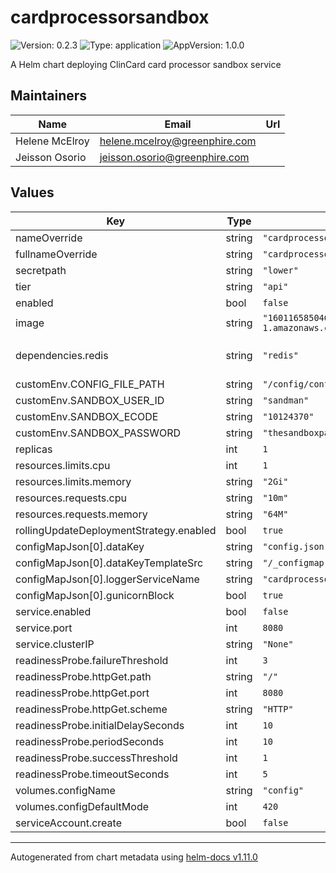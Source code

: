 # cardprocessorsandbox

![Version: 0.2.3](https://img.shields.io/badge/Version-0.2.3-informational?style=flat-square) ![Type: application](https://img.shields.io/badge/Type-application-informational?style=flat-square) ![AppVersion: 1.0.0](https://img.shields.io/badge/AppVersion-1.0.0-informational?style=flat-square)

A Helm chart deploying ClinCard card processor sandbox service

## Maintainers

| Name | Email | Url |
| ---- | ------ | --- |
| Helene McElroy | <helene.mcelroy@greenphire.com> |  |
| Jeisson Osorio | <jeisson.osorio@greenphire.com> |  |

## Values

| Key | Type | Default | Description |
|-----|------|---------|-------------|
| nameOverride | string | `"cardprocessorsandbox"` |  |
| fullnameOverride | string | `"cardprocessorsandbox"` |  |
| secretpath | string | `"lower"` |  |
| tier | string | `"api"` |  |
| enabled | bool | `false` |  |
| image | string | `"160116585046.dkr.ecr.us-east-1.amazonaws.com/clincard/cardprocessorsandbox:0.9.0"` |  |
| dependencies.redis | string | `"redis"` | Service dependency [redis](https://github.com/Greenphire/clincard-config/tree/uat/) |
| customEnv.CONFIG_FILE_PATH | string | `"/config/config.json"` |  |
| customEnv.SANDBOX_USER_ID | string | `"sandman"` |  |
| customEnv.SANDBOX_ECODE | string | `"10124370"` |  |
| customEnv.SANDBOX_PASSWORD | string | `"thesandboxpassword"` |  |
| replicas | int | `1` |  |
| resources.limits.cpu | int | `1` |  |
| resources.limits.memory | string | `"2Gi"` |  |
| resources.requests.cpu | string | `"10m"` |  |
| resources.requests.memory | string | `"64M"` |  |
| rollingUpdateDeploymentStrategy.enabled | bool | `true` |  |
| configMapJson[0].dataKey | string | `"config.json"` |  |
| configMapJson[0].dataKeyTemplateSrc | string | `"/_configmap.json.tpl"` |  |
| configMapJson[0].loggerServiceName | string | `"cardprocessorsandbox"` |  |
| configMapJson[0].gunicornBlock | bool | `true` |  |
| service.enabled | bool | `false` |  |
| service.port | int | `8080` |  |
| service.clusterIP | string | `"None"` |  |
| readinessProbe.failureThreshold | int | `3` |  |
| readinessProbe.httpGet.path | string | `"/"` |  |
| readinessProbe.httpGet.port | int | `8080` |  |
| readinessProbe.httpGet.scheme | string | `"HTTP"` |  |
| readinessProbe.initialDelaySeconds | int | `10` |  |
| readinessProbe.periodSeconds | int | `10` |  |
| readinessProbe.successThreshold | int | `1` |  |
| readinessProbe.timeoutSeconds | int | `5` |  |
| volumes.configName | string | `"config"` |  |
| volumes.configDefaultMode | int | `420` |  |
| serviceAccount.create | bool | `false` |  |

----------------------------------------------
Autogenerated from chart metadata using [helm-docs v1.11.0](https://github.com/norwoodj/helm-docs/releases/v1.11.0)
